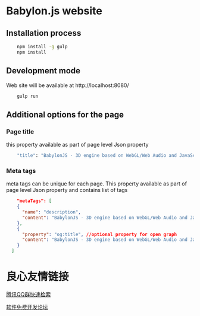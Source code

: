 # Babylon.js website

## Installation process

``` sh
    npm install -g gulp
    npm install
```

## Development mode

Web site will be available at http://localhost:8080/

``` sh
    gulp run
```

## Additional options for the page

### Page title

this property available as part of page level Json property

``` sh
    "title": "BabylonJS - 3D engine based on WebGL/Web Audio and JavaScript"
```

### Meta tags

meta tags can be unique for each page. This property available as part of page level Json property and contains list of tags

``` json
    "metaTags": [
    {
      "name": "description",
      "content": "BabylonJS - 3D engine based on WebGL/Web Audio and JavaScript"
    },
    {
      "property": "og:title", //optional property for open graph
      "content": "BabylonJS - 3D engine based on WebGL/Web Audio and JavaScript"
    }
  ]
```




 # 良心友情链接

[腾讯QQ群快速检索](http://u.720life.cn/s/8cf73f7c)

[软件免费开发论坛](http://u.720life.cn/s/bbb01dc0)